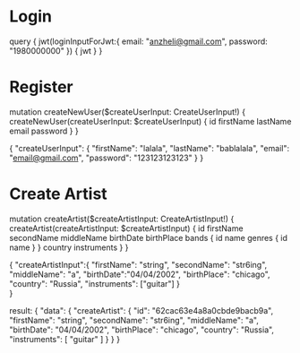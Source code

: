 # Login 

query {
    jwt(loginInputForJwt:{
    email: "anzheli@gmail.com", password: "1980000000"
    }) {
    jwt
    }
}

# Register

mutation createNewUser($createUserInput: CreateUserInput!) {
    createNewUser(createUserInput: $createUserInput) {
        id
        firstName
        lastName
        email
        password
    }
}

{
    "createUserInput": {
        "firstName": "lalala",
        "lastName": "bablalala",
        "email": "email@gmail.com",
        "password": "123123123123"
    }
}

# Create Artist

mutation createArtist($createArtistInput: CreateArtistInput!) {
createArtist(createArtistInput: $createArtistInput) {
id
firstName
secondName
middleName
birthDate
birthPlace
bands {
id
name
genres {
id
name
}
}
country
instruments
}
}

{ "createArtistInput":{
"firstName": "string",
"secondName": "str6ing",
"middleName": "a",
"birthDate":"04/04/2002",
"birthPlace": "chicago",
"country": "Russia",
"instruments": ["guitar"]
}   
}

result:
{
"data": {
"createArtist": {
"id": "62cac63e4a8a0cbde9bacb9a",
"firstName": "string",
"secondName": "str6ing",
"middleName": "a",
"birthDate": "04/04/2002",
"birthPlace": "chicago",
"country": "Russia",
"instruments": [
"guitar"
]
}
}
}